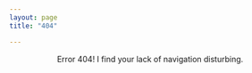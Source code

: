 ```yaml
---
layout: page
title: "404"

---
```

<center>Error 404! I find your lack of navigation disturbing.</center>